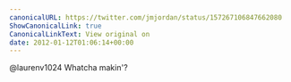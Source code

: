 ```yaml
---
canonicalURL: https://twitter.com/jmjordan/status/157267106847662080
ShowCanonicalLink: true
CanonicalLinkText: View original on
date: 2012-01-12T01:06:14+00:00
---
```

@laurenv1024 Whatcha makin'?